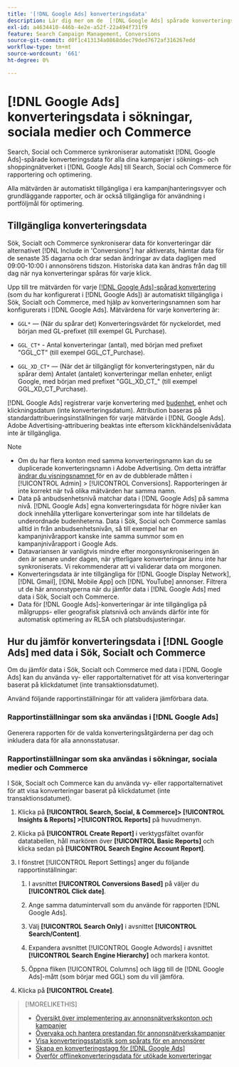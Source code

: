 ```yaml
---
title: '[!DNL Google Ads] konverteringsdata'
description: Lär dig mer om de  [!DNL Google Ads] spårade konverteringsdata som finns i Sök, Socialt och Commerce.
exl-id: a4634410-446b-4e2e-a52f-22a494f731f9
feature: Search Campaign Management, Conversions
source-git-commit: d0f1c413134a0868ddec79ded7672af316267edd
workflow-type: tm+mt
source-wordcount: '661'
ht-degree: 0%

---
```


# [!DNL Google Ads] konverteringsdata i sökningar, sociala medier och Commerce

Search, Social och Commerce synkroniserar automatiskt [!DNL Google Ads]-spårade konverteringsdata för alla dina kampanjer i söknings- och shoppingnätverket i [!DNL Google Ads] till Search, Social och Commerce för rapportering och optimering.

Alla mätvärden är automatiskt tillgängliga i era kampanjhanteringsvyer och grundläggande rapporter, och är också tillgängliga för användning i portföljmål för optimering.

## Tillgängliga konverteringsdata

Sök, Socialt och Commerce synkroniserar data för konverteringar där alternativet [!DNL Include in 'Conversions'] har aktiverats, hämtar data för de senaste 35 dagarna och drar sedan ändringar av data dagligen med 09:00-10:00 i annonsörens tidszon. Historiska data kan ändras från dag till dag när nya konverteringar spåras för varje klick.

Upp till tre mätvärden för varje [[!DNL Google Ads]-spårad konvertering ](https://support.google.com/google-ads/answer/4677036) (som du har konfigurerat i [!DNL Google Ads]) är automatiskt tillgängliga i Sök, Socialt och Commerce, med hjälp av konverteringsnamnen som har konfigurerats i [!DNL Google Ads]. Mätvärdena för varje konvertering är:

<!--

* `<conversion-name>` &mdash; (When you track it) The conversion value for the keyword, beginning with the "GGL" prefix (such as GGL Purchase).

`CT_<conversion-name>` &mdash; The number (count) of conversions, beginning with the "GGL_CT" prefix (such as GGL_CT_Purchase).

* `XD_<conversion-name>` &mdash; (When available for the conversion type, when you track them) The number (count) of cross-device conversions, as measured by Google, beginning with the "GGL_XD_CT_" prefix (such as GGL_XD_CT_Purchase).

-->

* `GGL*` — (När du spårar det) Konverteringsvärdet för nyckelordet, med början med GL-prefixet (till exempel GL Purchase).

* `GGL_CT*` - Antal konverteringar (antal), med början med prefixet &quot;GGL_CT&quot; (till exempel GGL_CT_Purchase).

* `GGL_XD_CT*` — (När det är tillgängligt för konverteringstypen, när du spårar dem) Antalet (antalet) konverteringar mellan enheter, enligt Google, med början med prefixet &quot;GGL_XD_CT_&quot; (till exempel GGL_XD_CT_Purchase).

[!DNL Google Ads] registrerar varje konvertering med [budenhet](/help/search-social-commerce/glossary.md#a-b), enhet och klickningsdatum (inte konverteringsdatum). Attribution baseras på standardattribueringsinställningen för varje mätvärde i [!DNL Google Ads]. Adobe Advertising-attribuering beaktas inte eftersom klickhändelsenivådata inte är tillgängliga.

>[!NOTE]
>
>* Om du har flera konton med samma konverteringsnamn kan du se duplicerade konverteringsnamn i Adobe Advertising. Om detta inträffar [ändrar du visningsnamnet ](/help/search-social-commerce/admin/conversion-metrics/conversion-metric-edit-display-name.md) för en av de dubblerade måtten i [!UICONTROL Admin] > [!UICONTROL Conversions]. Rapporteringen är inte korrekt när två olika mätvärden har samma namn.
>* Data på anbudsenhetsnivå matchar data i [!DNL Google Ads] på samma nivå. [!DNL Google Ads] egna konverteringsdata för högre nivåer kan dock innehålla ytterligare konverteringar som inte har tilldelats de underordnade budenheterna. Data i Sök, Social och Commerce samlas alltid in från anbudsenhetsnivån, så till exempel har en kampanjnivårapport kanske inte samma summor som en kampanjnivårapport i Google Ads.
>* Datavariansen är vanligtvis mindre efter morgonsynkroniseringen än den är senare under dagen, när ytterligare konverteringar ännu inte har synkroniserats. Vi rekommenderar att vi validerar data om morgonen.
>* Konverteringsdata är inte tillgängliga för [!DNL Google Display Network], [!DNL Gmail], [!DNL Mobile App] och [!DNL YouTube] annonser. Filtrera ut de här annonstyperna när du jämför data i [!DNL Google Ads] med data i Sök, Socialt och Commerce.
>* Data för [!DNL Google Ads]-konverteringar är inte tillgängliga på målgrupps- eller geografisk platsnivå och används därför inte för automatisk optimering av RLSA och platsbudsjusteringar.

## Hur du jämför konverteringsdata i [!DNL Google Ads] med data i Sök, Socialt och Commerce

Om du jämför data i Sök, Socialt och Commerce med data i [!DNL Google Ads] kan du använda vy- eller rapportalternativet för att visa konverteringar baserat på klickdatumet (inte transaktionsdatumet).

Använd följande rapportinställningar för att validera jämförbara data.

### Rapportinställningar som ska användas i [!DNL Google Ads]

Generera rapporten för de valda konverteringsåtgärderna per dag och inkludera data för alla annonsstatusar.

<!-- 

1. In the main toolbar, select **[!DNL Reports] > [!DNL Report]**.

1. Select **[!DNL + Custom] > [!DNL Table]**.

1. From the left pane, specify the rows and columns in the report:
   
   1. Search for the **[!DNL Day]** field and it drag to the [!DNL Row] section.

   1. Search for the **[!DNL All conv].** field and it drag to the [!DNL Column] section.

   1. Search for the **[!DNL Conversion action]** field and it drag to the [!DNL Column] section.

1. In the report settings toolbar, select **[!DNL Filter] > [!DNL Ad status]**, and then select all boxes.

1. In the report settings toolbar, select **[!DNL Download] > [!DNL Excel .csv]**.

-->

### Rapportinställningar som ska användas i sökningar, sociala medier och Commerce

I Sök, Socialt och Commerce kan du använda vy- eller rapportalternativet för att visa konverteringar baserat på klickdatumet (inte transaktionsdatumet).

1. Klicka på **[!UICONTROL Search, Social, & Commerce]> [!UICONTROL Insights & Reports] >[!UICONTROL Reports]** på huvudmenyn.

1. Klicka på **[!UICONTROL Create Report]** i verktygsfältet ovanför datatabellen, håll markören över **[!UICONTROL Basic Reports]** och klicka sedan på **[!UICONTROL Search Engine Account Report]**.

1. I fönstret [!UICONTROL Report Settings] anger du följande rapportinställningar:

   1. I avsnittet **[!UICONTROL Conversions Based]** på väljer du **[!UICONTROL Click date]**.

   1. Ange samma datumintervall som du använde för rapporten [!DNL Google Ads].

   1. Välj **[!UICONTROL Search Only]** i avsnittet **[!UICONTROL Search/Content]**.

   1. Expandera avsnittet [!UICONTROL Google Adwords] i avsnittet **[!UICONTROL Search Engine Hierarchy]** och markera kontot.

   1. Öppna fliken [!UICONTROL Columns] och lägg till de [!DNL Google Ads]-mått (som börjar med GGL) som du vill jämföra.

1. Klicka på **[!UICONTROL Create]**.

>[!MORELIKETHIS]
>
>* [Översikt över implementering av annonsnätverkskonton och kampanjer](campaign-implemention-overview.md)
>* [Övervaka och hantera prestandan för annonsnätverkskampanjer](monitor-performance-campaigns.md)
>* [Visa konverteringsstatistik som spårats för en annonsörer](/help/search-social-commerce/admin/conversion-metrics/conversion-metric-view-tracked.md)
>* [Skapa en konverteringstagg för [!DNL Google Ads]](/help/search-social-commerce/admin/conversion-metrics/conversion-tag-google.md)
>* [Överför offlinekonverteringsdata för utökade konverteringar](/help/search-social-commerce/admin/conversion-metrics/upload-data-offline-conversions.md)
